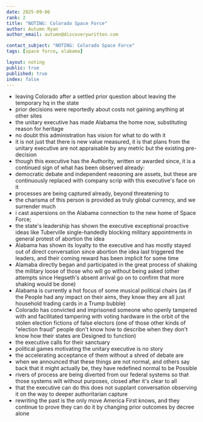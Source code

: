 ```yaml
---
date: 2025-09-06
rank: 2
title: "NOTING: Colorado Space Force"
author: Autumn Ryan
author_email: autumn@discoverywritten.com

contact_subject: "NOTING: Colorado Space Force"
tags: [space force, alabama]

layout: noting
public: true
published: true
index: false
---
```


- leaving Colorado after a settled prior question about leaving the temporary hq in the state
- prior decisions were reportedly about costs not gaining anything at other sites
- the unitary executive has made Alabama the home now, substituting reason for heritage
- no doubt this administration has vision for what to do with it
- it is not just that there is new value measured, it is that plans from the unitary executive are not appraisable by any metric but the existing pre-decision
- though this executive has the Authority, written or awarded since, it is a continued sign of what has been observed already:
- democratic debate and independent reasoning are assets, but these are continuously replaced with company scrip with this executive's face on it
- processes are being captured already, beyond threatening to
- the charisma of this person is provided as truly global currency, and we surrender much
- i cast aspersions on the Alabama connection to the new home of Space Force;
- the state's leadership has shown the executive exceptional proactive ideas like Tuberville single-handedly blocking military appointments in general protest of abortion the idea
- Alabama has shown its loyalty to the executive and has mostly stayed out of direct conversation since abortion the idea last triggered the leaders, and their coming reward has been implicit for some time
- Alamaba directly began and participated in the great process of shaking the military loose of those who will go without being asked (other attempts since Hegseth's absent arrival go on to confirm that more shaking would be done)
- Alabama is currently a hot focus of some musical political chairs (as if the People had any impact on their aims, they know they are all just household trading cards in a Trump bubble)
- Colorado has convicted and imprisoned someone who openly tampered with and facilitated tampering with voting hardware in the orbit of the stolen election fictions of false electors (one of those other kinds of "election fraud" people don't know how to describe when they don't know how their states are Designed to function)
- the executive calls for their sanctuary
- political games motivating the unitary executive is no story
- the accelerating acceptance of them without a shred of debate are
- when we announced that these things are not normal, and others say back that it might actually be, they have redefined normal to be Possible
- rivers of process are being diverted from our federal systems so that those systems wilt without purposes, closed after it's clear to all
- that the executive can do this does not supplant conversation observing it on the way to deeper authoritarian capture
- rewriting the past is the only move America First knows, and they continue to prove they can do it by changing prior outcomes by decree alone

